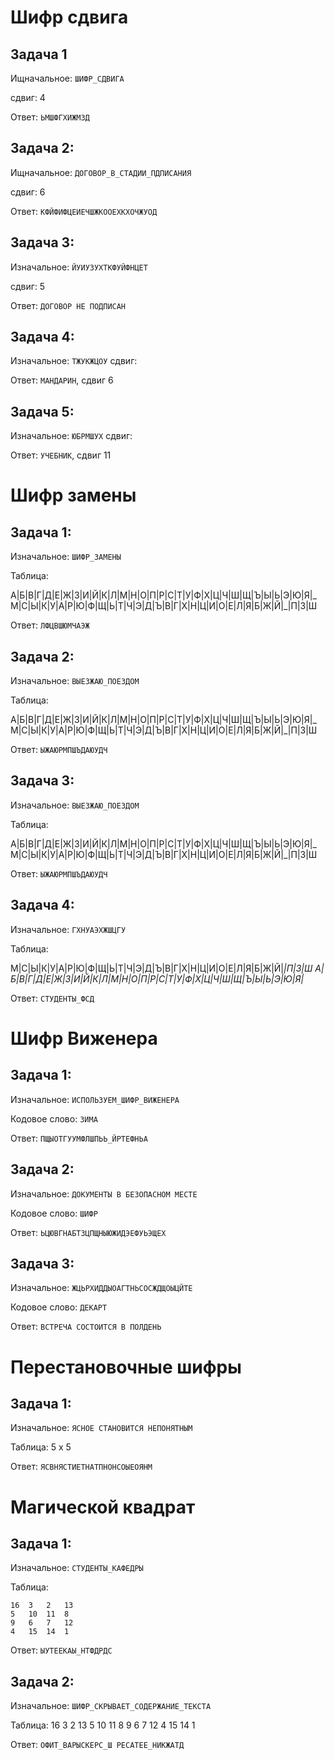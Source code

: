 # Шифр сдвига


## Задача 1

Ищначальное: `ШИФР_СДВИГА`

сдвиг: 4

Ответ: `ЬМШФГХИЖМЗД`

## Задача 2:

Ищначальное: `ДОГОВОР_В_СТАДИИ_ПДПИСАНИЯ`

сдвиг: 6

Ответ: `КФЙФИФЦЕИЕЧШЖКООЕХКХОЧЖУОД`




## Задача 3:

Изначальное: `ЙУИУЗУХТКФУЙФНЦЕТ`

сдвиг: 5

Ответ: `ДОГОВОР НЕ ПОДПИСАН`



## Задача 4:

Изначальное: `ТЖУКЖЦОУ`
сдвиг:

Ответ: `МАНДАРИН`, сдвиг 6

## Задача 5:

Изначальное: `ЮБРМШУХ`
сдвиг:

Ответ: `УЧЕБНИК`, сдвиг 11


# Шифр замены

## Задача 1:

Изначальное: `ШИФР_ЗАМЕНЫ`

Таблица:

А|Б|В|Г|Д|Е|Ж|З|И|Й|К|Л|М|Н|О|П|Р|С|Т|У|Ф|Х|Ц|Ч|Ш|Щ|Ъ|Ы|Ь|Э|Ю|Я|_
М|С|Ы|К|У|А|Р|Ю|Ф|Щ|Ь|Т|Ч|Э|Д|Ъ|В|Г|Х|Н|Ц|И|О|Е|Л|Я|Б|Ж|Й|_|П|З|Ш

Ответ: `ЛФЦВШЮМЧАЭЖ`

## Задача 2:

Изначальное: `ВЫЕЗЖАЮ_ПОЕЗДОМ`

Таблица:

А|Б|В|Г|Д|Е|Ж|З|И|Й|К|Л|М|Н|О|П|Р|С|Т|У|Ф|Х|Ц|Ч|Ш|Щ|Ъ|Ы|Ь|Э|Ю|Я|_
М|С|Ы|К|У|А|Р|Ю|Ф|Щ|Ь|Т|Ч|Э|Д|Ъ|В|Г|Х|Н|Ц|И|О|Е|Л|Я|Б|Ж|Й|_|П|З|Ш

Ответ: `ЫЖАЮРМПШЪДАЮУДЧ`


## Задача 3:

Изначальное: `ВЫЕЗЖАЮ_ПОЕЗДОМ`

Таблица:

А|Б|В|Г|Д|Е|Ж|З|И|Й|К|Л|М|Н|О|П|Р|С|Т|У|Ф|Х|Ц|Ч|Ш|Щ|Ъ|Ы|Ь|Э|Ю|Я|_
М|С|Ы|К|У|А|Р|Ю|Ф|Щ|Ь|Т|Ч|Э|Д|Ъ|В|Г|Х|Н|Ц|И|О|Е|Л|Я|Б|Ж|Й|_|П|З|Ш

Ответ: `ЫЖАЮРМПШЪДАЮУДЧ`


## Задача 4:

Изначальное: `ГХНУАЭХЖШЦГУ`

Таблица:

М|С|Ы|К|У|А|Р|Ю|Ф|Щ|Ь|Т|Ч|Э|Д|Ъ|В|Г|Х|Н|Ц|И|О|Е|Л|Я|Б|Ж|Й|_|П|З|Ш
А|Б|В|Г|Д|Е|Ж|З|И|Й|К|Л|М|Н|О|П|Р|С|Т|У|Ф|Х|Ц|Ч|Ш|Щ|Ъ|Ы|Ь|Э|Ю|Я|_

Ответ: `СТУДЕНТЫ_ФСД`

# Шифр Виженера

## Задача 1:

Изначальное: `ИСПОЛЬЗУЕМ_ШИФР_ВИЖЕНЕРА`

Кодовое слово: `ЗИМА`

Ответ: `ПЩЫОТГУУМФЛШПЬЬ_ЙРТЕФНЬА`


## Задача 2:

Изначальное: `ДОКУМЕНТЫ В БЕЗОПАСНОМ МЕСТЕ`

Кодовое слово: `ШИФР`

Ответ: `ЬЦЮВГНАБТЗЦПЩНЫЮЖИДЭЕФУЬЭЩЕХ`



## Задача 3:

Изначальное: `ЖЦЬРХИДДЫОАГТНЬСОСЖДЩОЫЦЙТЕ`

Кодовое слово: `ДЕКАРТ`

Ответ: `ВСТРЕЧА СОСТОИТСЯ В ПОЛДЕНЬ`


# Перестановочные шифры
## Задача 1:

Изначальное: `ЯСНОЕ СТАНОВИТСЯ НЕПОНЯТНЫМ`

Таблица: 5 x 5

Ответ: `ЯСВНЯСТИЕТНАТПНОНСОЫЕОЯНМ`

# Магической квадрат
## Задача 1:

Изначальное: `СТУДЕНТЫ_КАФЕДРЫ`

Таблица: 
```
16  3   2   13
5   10  11  8
9   6   7   12
4   15  14  1
```
Ответ: `ЫУТЕЕКАЫ_НТФДРДС`


## Задача 2:

Изначальное: `ШИФР_СКРЫВАЕТ_СОДЕРЖАНИЕ_ТЕКСТА`

Таблица: 
16  3   2   13
5   10  11  8
9   6   7   12
4   15  14  1

Ответ: `ОФИТ_ВАРЫСКЕРС_Ш РЕСАТЕЕ_НИКЖАТД`

